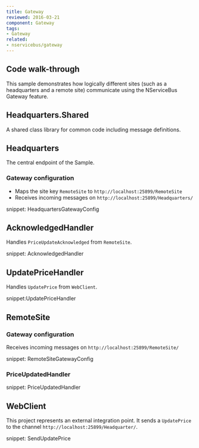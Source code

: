 ```yaml
---
title: Gateway
reviewed: 2016-03-21
component: Gateway
tags:
- Gateway
related:
- nservicebus/gateway
---
```



## Code walk-through

This sample demonstrates how logically different sites (such as a headquarters and a remote site) communicate using the NServiceBus Gateway feature.


## Headquarters.Shared

A shared class library for common code including message definitions.


## Headquarters

The central endpoint of the Sample.


### Gateway configuration

 * Maps the site key `RemoteSite` to `http://localhost:25899/RemoteSite`
 * Receives incoming messages on `http://localhost:25899/Headquarters/`

snippet: HeadquartersGatewayConfig


## AcknowledgedHandler

Handles `PriceUpdateAcknowledged` from `RemoteSite`.

snippet: AcknowledgedHandler


## UpdatePriceHandler

Handles `UpdatePrice` from `WebClient`.

snippet:UpdatePriceHandler


## RemoteSite


### Gateway configuration

Receives incoming messages on `http://localhost:25899/RemoteSite/`

snippet: RemoteSiteGatewayConfig


### PriceUpdatedHandler
    
snippet: PriceUpdatedHandler


## WebClient

This project represents an external integration point. It sends a `UpdatePrice` to the channel `http://localhost:25899/Headquarter/`.

snippet: SendUpdatePrice